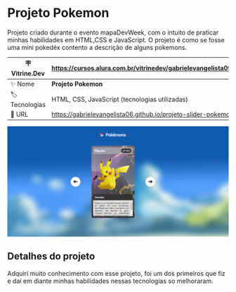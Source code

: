 # Projeto Pokemon

Projeto criado durante o evento mapaDevWeek, com o intuito de praticar minhas habilidades em HTML,CSS e JavaScript. O projeto é como se fosse uma mini pokedéx contento a descrição de alguns pokemons.

| :placard: Vitrine.Dev | https://cursos.alura.com.br/vitrinedev/gabrielevangelista094   |
| --------------------- | -------------------------------------------------------------- |
| :sparkles: Nome       | **Projeto Pokemon**                                            |
| :label: Tecnologias   | HTML, CSS, JavaScript (tecnologias utilizadas)                 |
| :rocket: URL          | https://gabrielevangelista06.github.io/projeto-slider-pokemon/ |

<!-- Inserir imagem com a #vitrinedev ao final do link -->

![](./src/imagens/print-projeto.png#vitrinedev)

## Detalhes do projeto

Adquiri muito conhecimento com esse projeto, foi um dos primeiros que fiz e daí em diante minhas habilidades nessas tecnologias so melhoraram.
